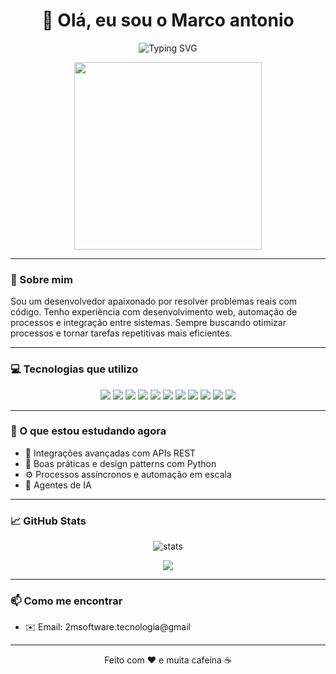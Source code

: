 <h1 align="center">👋 Olá, eu sou o Marco antonio</h1>

<p align="center">
  <img src="https://readme-typing-svg.demolab.com/?lines=Desenvolvedor+Fullstack;Especialista+em+Automação;Python+%7C+Django+%7C+Flask+%7C+SQL;Apaixonado+por+tecnologia+e+produtividade&center=true&width=500&height=45&pause=1000" alt="Typing SVG" />
</p>

<p align="center">
  <img src="https://media.giphy.com/media/qgQUggAC3Pfv687qPC/giphy.gif" width="300" />
</p>

---

### 🚀 Sobre mim
Sou um desenvolvedor apaixonado por resolver problemas reais com código. Tenho experiência com desenvolvimento web, automação de processos e integração entre sistemas. Sempre buscando otimizar processos e tornar tarefas repetitivas mais eficientes.

---

### 💻 Tecnologias que utilizo
<p align="center">
  <img src="https://img.shields.io/badge/Python-3776AB?style=for-the-badge&logo=python&logoColor=white"/>
  <img src="https://img.shields.io/badge/Django-092E20?style=for-the-badge&logo=django&logoColor=white"/>
  <img src="https://img.shields.io/badge/Flask-000000?style=for-the-badge&logo=flask&logoColor=white"/>
  <img src="https://img.shields.io/badge/HTML5-E34F26?style=for-the-badge&logo=html5&logoColor=white"/>
  <img src="https://img.shields.io/badge/CSS3-1572B6?style=for-the-badge&logo=css3&logoColor=white"/>
  <img src="https://img.shields.io/badge/JavaScript-F7DF1E?style=for-the-badge&logo=javascript&logoColor=black"/>
  <img src="https://img.shields.io/badge/SQLite-003B57?style=for-the-badge&logo=sqlite&logoColor=white"/>
  <img src="https://img.shields.io/badge/MySQL-4479A1?style=for-the-badge&logo=mysql&logoColor=white"/>
  <img src="https://img.shields.io/badge/Postman-FF6C37?style=for-the-badge&logo=postman&logoColor=white"/>
  <img src="https://img.shields.io/badge/PyAutoGUI-FFCE00?style=for-the-badge&logo=python&logoColor=black"/>
  <img src="https://img.shields.io/badge/Automação-00b894?style=for-the-badge&logo=githubactions&logoColor=white"/>
</p>

---

### 🧠 O que estou estudando agora
- 🔄 Integrações avançadas com APIs REST
- 🐍 Boas práticas e design patterns com Python
- ⚙️ Processos assíncronos e automação em escala
- 🤖 Agentes de IA

---

### 📈 GitHub Stats
<p align="center">
  <img src="https://github-readme-stats.vercel.app/api?username=marcoantonio567&show_icons=true&theme=radical" alt="stats" />
</p>
<p align="center">
  <img src="https://github-readme-streak-stats.herokuapp.com?user=marcoantonio567&theme=radical" />
</p>

---

### 📫 Como me encontrar
- ✉️ Email: 2msoftware.tecnologia@gmail

---

<p align="center">Feito com ❤️ e muita cafeína ☕</p>
